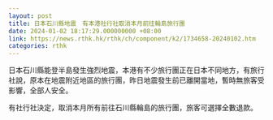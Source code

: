 ```yaml
---
layout: post
title: 日本石川縣地震　有本港社行社取消本月前往輪島旅行團
date: 2024-01-02 18:17:29.000000000 +08:00
link: https://news.rthk.hk/rthk/ch/component/k2/1734658-20240102.htm
categories: rthk
---
```


日本石川縣能登半島發生強烈地震，本港有不少旅行團正在日本不同地方，有旅行社說，原本在地震附近地區的旅行團，昨日地震發生前已離開當地，暫時無旅客受影響，全部人安全。

有社行社決定，取消本月所有前往石川縣輪島的旅行團，旅客可選擇全數退款。
